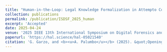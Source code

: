 ```yaml
---
title: "Human-in-the-Loop: Legal Knowledge Formalization in Attempto Controlled English"
collection: publications
permalink: /publication/ISDSF_2025_human
excerpt: 'Accepted'
date: 2025-04-24
venue: '2025 IEEE 13th International Symposium on Digital Forensics and Security (ISDFS)'
paperurl: 'https://hal.science/hal-05021540'
citation: 'G. Garzo, and <b><u>A. Palumbo</u></b> (2025). &quot;Opening the Black Box: How Boolean AI can Support Legal Analysis.&quot; <i>2025 IEEE 13th International Symposium on Digital Forensics and Security (ISDFS)</i>.'
---
```



